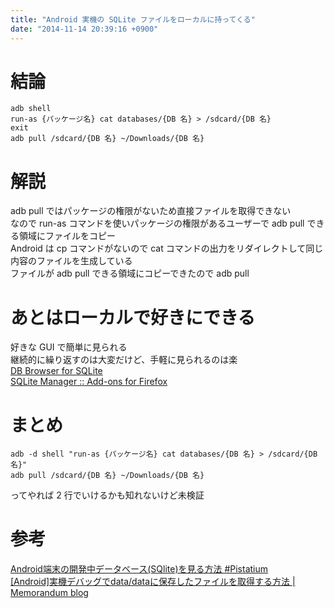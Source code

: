 ```yaml
---
title: "Android 実機の SQLite ファイルをローカルに持ってくる"
date: "2014-11-14 20:39:16 +0900"
---
```


# 結論

```
adb shell
run-as {パッケージ名} cat databases/{DB 名} > /sdcard/{DB 名}
exit
adb pull /sdcard/{DB 名} ~/Downloads/{DB 名}
```

# 解説

adb pull ではパッケージの権限がないため直接ファイルを取得できない  
なので run-as コマンドを使いパッケージの権限があるユーザーで adb pull できる領域にファイルをコピー  
Android は cp コマンドがないので cat コマンドの出力をリダイレクトして同じ内容のファイルを生成している  
ファイルが adb pull できる領域にコピーできたので adb pull

# あとはローカルで好きにできる

好きな GUI で簡単に見られる  
継続的に繰り返すのは大変だけど、手軽に見られるのは楽  
[DB Browser for SQLite](http://sqlitebrowser.org/)  
[SQLite Manager :: Add-ons for Firefox](https://addons.mozilla.org/ja/firefox/addon/sqlite-manager/)

# まとめ

```
adb -d shell "run-as {パッケージ名} cat databases/{DB 名} > /sdcard/{DB 名}"
adb pull /sdcard/{DB 名} ~/Downloads/{DB 名}
```
ってやれば 2 行でいけるかも知れないけど未検証  

# 参考

[Android端末の開発中データベース(SQlite)を見る方法 #Pistatium](http://kimihiro-n.appspot.com/show/275003)  
[[Android]実機デバッグでdata/dataに保存したファイルを取得する方法 | Memorandum blog](http://to-developer.com/blog/?p=1111)
